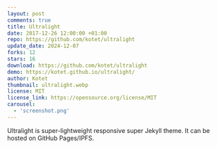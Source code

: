 ```yaml
---
layout: post
comments: true
title: Ultralight
date: 2017-12-26 12:00:00 +01:00
repo: https://github.com/kotet/ultralight
update_date: 2024-12-07
forks: 12
stars: 16
download: https://github.com/kotet/ultralight
demo: https://kotet.github.io/ultralight/
author: Kotet
thumbnail: ultralight.webp
license: MIT
license_link: https://opensource.org/license/MIT
carousel:
  - 'screenshot.png'
---
```


Ultralight is super-lightweight responsive super Jekyll theme.
It can be hosted on GitHub Pages/IPFS.
